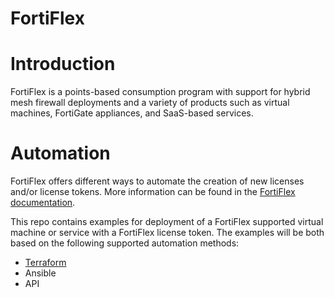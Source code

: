 # FortiFlex

# Introduction

FortiFlex is a points-based consumption program with support for hybrid mesh firewall deployments and a variety of products such as virtual machines, FortiGate appliances, and SaaS-based services.

# Automation

FortiFlex offers different ways to automate the creation of new licenses and/or license tokens. More information can be found in the [FortiFlex documentation](https://docs.fortinet.com/document/flex-vm/23.2.0/administration-guide/369551/automation).

This repo contains examples for deployment of a FortiFlex supported virtual machine or service with a FortiFlex license token. The examples will be both based on the following supported automation methods:

- [Terraform](terraform/azure/single-vm)
- Ansible
- API
